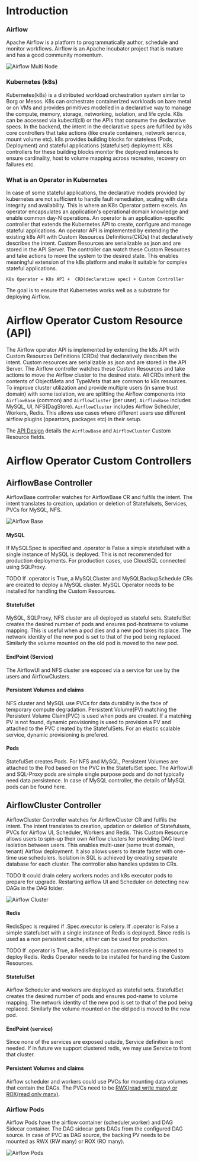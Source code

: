 # Introduction

### Airflow
Apache Airflow is a platform to programmatically author, schedule and monitor workflows. Airflow is an Apache incubator project that is mature and has a good community momentum.

![Airflow Multi Node](airflow-base.png)
	

### Kubernetes (k8s)	
Kubernetes(k8s) is a distributed workload orchestration system similar to Borg or Mesos. K8s can orchestrate containerized workloads on bare metal or on VMs and provides primitives modelled in a declarative way to manage the compute, memory, storage, networking, isolation, and life cycle. K8s can be accessed via kubectl(cli) or the APIs that consume the declarative specs. In the backend, the intent in the declarative specs are fulfilled by k8s core controllers that take actions (like create containers, network service, mount volume etc). k8s provides building blocks for stateless (Pods, Deployment) and stateful applications (statefulset) deployment. K8s controllers for these building blocks monitor the deployed instances to ensure cardinality, host to volume mapping across recreates, recovery on failures etc. 

### What is an Operator in Kubernetes
In case of some stateful applications, the declarative models provided by kubernetes are not sufficient to handle fault remediation, scaling with data integrity and availability. This is where an K8s Operator pattern excels. An operator encapsulates an application's operational domain knowledge and enable common day-N operations. An operator is an application-specific controller that extends the Kubernetes API to create, configure and manage stateful applications. An operator API is implemented by extending the existing k8s API with Custom Resources Definitions(CRDs) that declaratively describes the intent. Custom Resources are serializable as json and are stored in the API Server. The controller can watch these Custom Resources and take actions to move the system to the desired state. This enables meaningful extension of the k8s platform and make it suitable for complex stateful applications. 

`K8s Operator = K8s API +  CRD(declarative spec) + Custom Controller`

The goal is to ensure that Kubernetes works well as a substrate for deploying Airflow. 
# Airflow Operator Custom Resource (API)
The Airflow operator API is implemented by extending the k8s API with Custom Resources Definitions (CRDs) that declaratively describes the intent. Custom resources are serializable as json and are stored in the API Server. The Airflow controller watches these Custom Resources and take actions to move the Airflow cluster to the desired state. All CRDs inherit the contents of ObjectMeta and TypeMeta that are common to k8s resources. 
To improve cluster utilization and provide multiple users (in same trust domain) with some isolation, we are splitting the Airflow components into `AirflowBase` (common) and `AirflowCluster` (per user). `AirflowBase` includes MySQL, UI, NFS(DagStore). `AirflowCluster` includes Airflow Scheduler, Workers, Redis. This allows use cases where different users use different airflow plugins (opeartors, packages etc) in their setup.

The [API Design](https://github.com/GoogleCloudPlatform/airflow-operator/blob/master/docs/api.md) details the `AirflowBase` and `AirflowCluster` Custom Resource fields.

# Airflow Operator Custom Controllers

## AirflowBase Controller
AirflowBase controller  watches for AirflowBase CR and fulfils the intent. The intent translates to creation, updation or deletion of Statefulsets, Services, PVCs for MySQL, NFS.

![Airflow Base](airflow-base.png)

#### MySQL
If MySQLSpec is specified and .operator is False a simple statefulset with a single instance of MySQL is deployed. This is not recommended for production deployments. For production cases, use CloudSQL connected using SQLProxy.

TODO
If .operator is True, a MySQLCluster and MySQLBackupSchedule CRs are created to deploy a MySQL cluster. MySQL Operator needs to be installed for handling the Custom Resources. 

#### StatefulSet
MySQL, SQLProxy, NFS cluster are all deployed as stateful sets. StatefulSet creates the desired number of pods and ensures pod-hostname to volume mapping. This is useful when a pod dies and a new pod takes its place. The network identity of the new pod is set to that of the pod being replaced. Similarly the volume mounted on the old pod is moved to the new pod. 

#### EndPoint (Service)
The AirflowUI and NFS cluster are exposed via a service for use by the users and AirflowClusters.

#### Persistent Volumes and claims
NFS cluster and MySQL use PVCs for data durability in the face of temporary compute degradation. Persistent Volume(PV) matching the Persistent Volume Claim(PVC)  is used when pods are created. If a matching PV is not found, dynamic provisioning is used to provision a PV and attached to the PVC created by the StatefulSets. For an elastic scalable service, dynamic provisioning is prefered. 

#### Pods
StatefulSet creates Pods. For NFS and MySQL, Persistent Volumes are attached to the Pod based on the PVC in the StatefulSet spec.  The AirflowUI and SQL-Proxy pods are simple single purpose pods and do not typically need data persistence. In case of MySQL controller, the details of MySQL pods can be found here. 

## AirflowCluster Controller

AirflowCluster Controller watches for AirflowCluster CR and fulfils the intent. The intent translates to creation, updation or deletion of Statefulsets, PVCs for Airflow UI, Scheduler, Workers and Redis. This Custom Resource allows users to spin-up their own Airflow clusters for providing DAG level isolation between users. This enables multi-user (same trust domain, tenant) Airflow deployment. It also allows users to iterate faster with one-time use schedulers. Isolation in SQL is achieved by creating separate database for each cluster. The controller also handles updates to CRs. 

TODO
It could drain celery workers nodes and k8s executor pods to prepare for upgrade.
Restarting airflow UI and Scheduler on detecting new DAGs in the DAG folder.

![Airflow Cluster](airflow-base.png)

#### Redis
RedisSpec is required if .Spec.executor is celery. 
If .operator is False a simple statefulset with a single instance of Redis is deployed. Since redis is used as a non persistent cache, either can be used for production.

TODO
If .operator is True, a  RedisReplicas custom resource is created to deploy Redis. Redis Operator needs to be installed for handling the Custom Resources. 

#### StatefulSet
Airflow Scheduler and workers are deployed as stateful sets. StatefulSet creates the desired number of pods and ensures pod-name to volume mapping. The network identity of the new pod is set to that of the pod being replaced. Similarly the volume mounted on the old pod is moved to the new pod. 

#### EndPoint (service)
Since none of the services are exposed outside, Service definition is not needed. If in future we support clustered redis, we may use Service to front that cluster.

#### Persistent Volumes and claims
Airflow scheduler and workers could use PVCs for mounting data volumes that contain the DAGs. The PVCs need to be [RWX(read write many) or ROX(read only many)](https://kubernetes.io/docs/concepts/storage/persistent-volumes/#access-modes).

### Airflow Pods
Airflow Pods have the airflow container (scheduler,worker) and DAG Sidecar container. The DAG sidecar gets DAGs from the configured DAG source. In case of PVC as DAG source, the backing PV needs to be  mounted as RWX (RW many) or ROX (RO many). 

![Airflow Pods](airflow-base.png)


